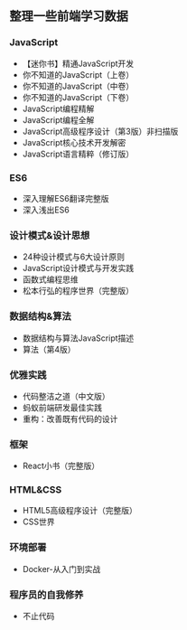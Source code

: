 ## 整理一些前端学习数据
### JavaScript
- 【迷你书】精通JavaScript开发
- 你不知道的JavaScript（上卷）
- 你不知道的JavaScript（中卷）
- 你不知道的JavaScript（下卷）
- JavaScript编程精解
- JavaScript编程全解
- JavaScript高级程序设计（第3版）非扫描版
- JavaScript核心技术开发解密
- JavaScript语言精粹（修订版）

### ES6
- 深入理解ES6翻译完整版
- 深入浅出ES6

### 设计模式&设计思想
- 24种设计模式与6大设计原则
- JavaScript设计模式与开发实践
- 函数式编程思维
- 松本行弘的程序世界（完整版）

### 数据结构&算法
- 数据结构与算法JavaScript描述
- 算法（第4版）

### 优雅实践
- 代码整洁之道（中文版）
- 蚂蚁前端研发最佳实践
- 重构：改善既有代码的设计

### 框架
- React小书（完整版）

### HTML&CSS
- HTML5高级程序设计（完整版）
- CSS世界

### 环境部署
- Docker-从入门到实战

### 程序员的自我修养
- 不止代码